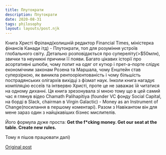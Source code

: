 ```yaml
---
title: Плутократи
description: Плутократи
date: 2020-08-31
tags: philosophy
layout: layouts/post.njk
---
```

Книга Христі Фріланд(колишній редактор Financial Times, міністерка фінансів Канади ітд) - Плутократи, топ для розуміння устроїв глобального світу. Детально розповідається про супереліту(>$50млн), звички та неуникні причини її появи.
Багато цікавих історії про асортативні шлюби, чому попит на одяг от кутюр і прет-а-порте слідує економічним законам Розена та Маршала, чому Енштейн став суперзіркою, як виникла рентоорієнтованість і чому більшість пострадянських олігархів вихідці з фізмат наук. Інколи книга нагадує компіляцію ессеїв та інтвервю Христі, проте це не заважає їй читатися на одному диханні.
Ця книга зрезонувала зі мною тому що в цей самий час я глянув відео Chamath Palihapitiya (founder VC фонду Social Capital, на борді в Slack, chairman в Virgin Galactic) - Money as an Instrument of Change(посилання в першому коментарі). Разом з Навікантом він для мене зараз один з найцікавіших бізнес мислителів.

Його формула дуже проста:
**Get the f*cking money. Get our seat at the table. Create new rules.**

Тому я пішов працювати далі)

[Original post](https://www.facebook.com/dmytriy.voloshyn/posts/10219785781729284)

